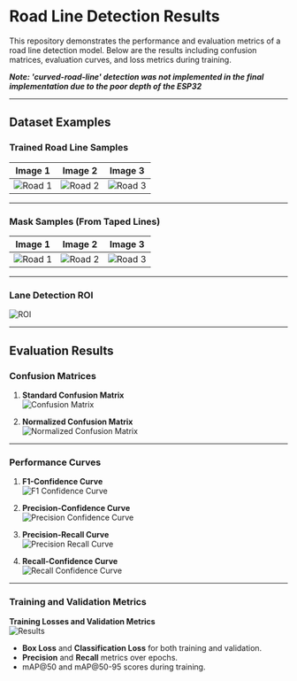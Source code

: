 # Road Line Detection Results

This repository demonstrates the performance and evaluation metrics of a road line detection model. Below are the results including confusion matrices, evaluation curves, and loss metrics during training.

***Note: 'curved-road-line' detection was not implemented in the final implementation due to the poor depth of the ESP32***

---

## Dataset Examples

### Trained Road Line Samples
| **Image 1**            | **Image 2**            | **Image 3**            |
|-------------------------|------------------------|------------------------|
| ![Road 1](Flask_App/dataset/train/images/road3_jpg.rf.fb16f619d429374dfd2735eac210a287.jpg)   | ![Road 2](Flask_App/dataset/train/images/road1_jpg.rf.81250a6cc34ab45269761e455731e601.jpg)   | ![Road 3](Flask_App/dataset/train/images/road_and_curve2_jpg.rf.124f05553be229593c58e86249562ce3.jpg)   |

---

### Mask Samples (From Taped Lines)
| **Image 1**            | **Image 2**            | **Image 3**            |
|-------------------------|------------------------|------------------------|
| ![Road 1](Flask_App/dataset/masks/road1.jpg)   | ![Road 2](Flask_App/dataset/masks/road2.jpg)   | ![Road 3](Flask_App/dataset/masks/road3.jpg)   |

---

### Lane Detection ROI
![ROI](Flask_App/roi_mask.jpg)

---

## Evaluation Results

### Confusion Matrices
1. **Standard Confusion Matrix**  
   ![Confusion Matrix](Flask_App/runs/detect/train/confusion_matrix.png)

2. **Normalized Confusion Matrix**  
   ![Normalized Confusion Matrix](Flask_App/runs/detect/train/confusion_matrix_normalized.png)

---

### Performance Curves

1. **F1-Confidence Curve**  
   ![F1 Confidence Curve](Flask_App/runs/detect/train/F1_curve.png)

2. **Precision-Confidence Curve**  
   ![Precision Confidence Curve](Flask_App/runs/detect/train/P_curve.png)

3. **Precision-Recall Curve**  
   ![Precision Recall Curve](Flask_App/runs/detect/train/PR_curve.png)

4. **Recall-Confidence Curve**  
   ![Recall Confidence Curve](Flask_App/runs/detect/train/R_curve.png)

---

### Training and Validation Metrics

**Training Losses and Validation Metrics**  
![Results](Flask_App/runs/detect/train/results.png)

- **Box Loss** and **Classification Loss** for both training and validation.
- **Precision** and **Recall** metrics over epochs.
- mAP@50 and mAP@50-95 scores during training.
